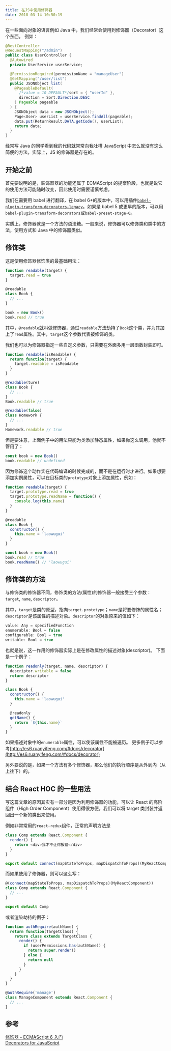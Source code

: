 ```yaml
---
title: 在JS中使用修饰器
date: 2018-03-14 10:50:19
---
```


在一些面向对象的语言例如 Java 中，我们经常会使用到修饰器（Decorator）这个东西。
例如：

```java
@RestController
@RequestMapping("/admin")
public class UserController {
  @Autowired
  private UserService userService;

  @PermissionRequired(permissionName = "manageUser")
  @GetMapping("/user/list")
  public JSONObject list(
    @PageableDefault(
      /*value = 10 DEFAULT*/sort = { "userId" },
      direction = Sort.Direction.DESC
    ) Pageable pageable
  ) {
    JSONObject data = new JSONObject();
    Page<User> userList = userService.findAll(pageable);
    data.put(ReturnResult.DATA.getCode(), userList);
    return data;
  }
}
```

经常写 Java 的同学看到我的代码就常常向我吐槽 JavaScript 中怎么就没有这么简便的方法，实际上，JS 的修饰器是存在的。

## 开始之前

首先要说明的是，装饰器器的功能还属于 ECMAScript 的提案阶段，也就是说它的使用方法可能随时改变，因此使用时需要谨慎考虑。

我们在需要用 babel 进行翻译，在 babel 6+的版本中，可以用插件[`babel-plugin-transform-decorators-legacy`](https://www.npmjs.com/package/babel-plugin-transform-decorators-legacy)。如果是 babel 5 或更早的版本，可以用`babel-plugin-transform-decorators`或`babel-preset-stage-0`。

实质上，修饰器就是一个方法的语法糖。一般来说，修饰器可以修饰类和类中的方法，使用方式和 Java 中的修饰器类似。

## 修饰类

这是使用修饰器修饰类的最基础用法：

```js
function readable(target) {
  target.read = true
}

@readable
class Book {
  // ...
}

book = new Book()
book.read // true
```

其中，`@readable`就叫做修饰器，通过`readable`方法劫持了`Book`这个类，并为其加上了`read`属性。其中，`target`这个参数代表被修饰的类。

我们也可以为修饰器指定一些自定义参数，只需要在外面多用一层函数封装即可。

```js
function readable(isReadable) {
  return function(target) {
    target.readable = isReadable
  }
}

@readable(ture)
class Book {
  // ...
}
Book.readable // true

@readable(false)
class Homework {
  // ...
}
Homework.readable // true
```

但是要注意，上面例子中的用法只能为类添加静态属性，如果你这么调用，他就不管用了：

```js
const book = new Book()
book.readable // undefined
```

因为修饰这个动作实在代码编译的时候完成的，而不是在运行时才进行。如果想要添加实例属性，可以在目标类的`prototype`对象上添加属性，例如：

```js
function readable(target) {
  target.prototype.read = true
  target.prototype.readName = function() {
    console.log(this.name)
  }
}

@readable
class Book {
  constructor() {
    this.name = 'laowugui'
  }
}

const book = new Book()
book.read // true
book.readName() // 'laowugui'
```

## 修饰类的方法

与修饰类的修饰器不同，修饰类的方法(属性)的修饰器一般接受三个参数： `target`, `name`, `descriptor`。

其中，`target`是类的原型，指向`target.prototype`；`name`是将要修饰的属性名；`descriptor`是该属性的描述对象。`descriptor`的对象原来的值如下：

```js
value: Any = specifiedFunction
enumerable: Bool = false
configurable: Bool = true
writable: Bool = true
```

也就是说，这一作用的修饰器实际上是在修改属性的描述对象(descriptor)。
下面是一个例子：

```js
function readonly(target, name, descriptor) {
  descriptor.writable = false
  return descriptor
}

class Book {
  constructor() {
    this.name = 'laowugui'
  }

  @readonly
  getName() {
    return `${this.name}`
  }
}
```

如果描述对象中的`enumerable`属性，可以使该属性不能被遍历。
更多例子可以参考[http://es6.ruanyifeng.com/#docs/decorator](http://es6.ruanyifeng.com/#docs/decorator)

另外要说的是，如果一个方法有多个修饰器，那么他们的执行顺序是从外到内（从上往下）的。

## 结合 React HOC 的一些用法

写这篇文章的原因其实有一部分是因为利用修饰器的功能，可以让 React 的高阶组件（High Order Component）使用得很方便。我们可以将 target 类封装并返回出一个新的类出来使用。

例如非常常用的`react-redux`组件，正常的声明方法是

```js
class Comp extends React.Component {
  render() {
    return <div>我才不让你报错</div>
  }
}

export default connect(mapStateToProps, mapDispatchToProps)(MyReactComponent)
```

而如果使用了修饰器，则可以这么写：

```js
@(connect(mapStateToProps, mapDispatchToProps)(MyReactComponent))
class Comp extends React.Component {
  // ...
}

export default Comp
```

或者渲染劫持的例子：

```js
function authRequire(authName) {
  return function(TargetClass) {
    return class extends TargetClass {
      render() {
        if (userPermissions.has(authName)) {
          return super.render()
        } else {
          return null
        }
      }
    }
  }
}

@authRequire('manage')
class ManageComponent extends React.Component {
  // ...
}
```

## 参考

[修饰器 - ECMAScript 6 入门](http://es6.ruanyifeng.com/#docs/decorator)  
[Decorators for JavaScript](https://github.com/tc39/proposal-decorators)
